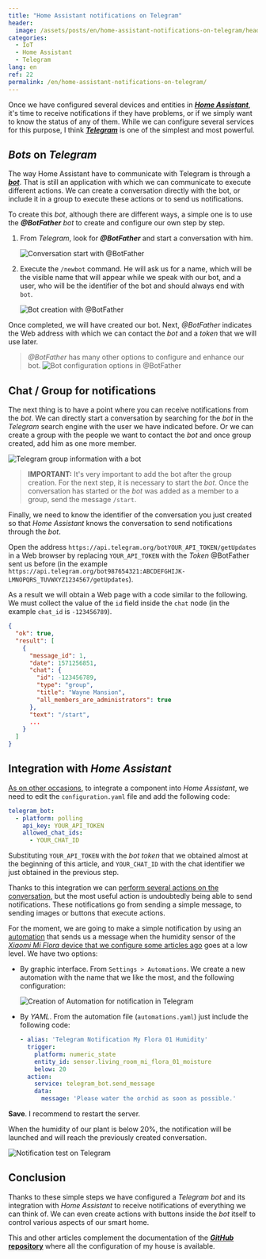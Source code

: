 ```yaml
---
title: "Home Assistant notifications on Telegram"
header:
  image: /assets/posts/en/home-assistant-notifications-on-telegram/header.jpg
categories:
  - IoT
  - Home Assistant
  - Telegram
lang: en
ref: 22
permalink: /en/home-assistant-notifications-on-telegram/
---
```


Once we have configured several devices and entities in [***Home Assistant***](https://www.home-assistant.io/), it's time to receive notifications if they have problems, or if we simply want to know the status of any of them. While we can configure several services for this purpose, I think [***Telegram***](https://telegram.org/) is one of the simplest and most powerful.

## *Bots* on *Telegram*

The way Home Assistant have to communicate with Telegram is through a [***bot***](https://core.telegram.org/bots). That is still an application with which we can communicate to execute different actions. We can create a conversation directly with the bot, or include it in a group to execute these actions or to send us notifications.

To create this *bot*, although there are different ways, a simple one is to use the ***@BotFather*** *bot* to create and configure our own step by step.

1. From *Telegram*, look for ***@BotFather*** and start a conversation with him.

    ![Conversation start with @BotFather](/assets/posts/en/home-assistant-notifications-on-telegram/image01.jpg)

2. Execute the `/newbot` command. He will ask us for a name, which will be the visible name that will appear while we speak with our bot, and a user, who will be the identifier of the bot and should always end with `bot`.

    ![Bot creation with @BotFather](/assets/posts/en/home-assistant-notifications-on-telegram/image02.jpg)

Once completed, we will have created our bot. Next, *@BotFather* indicates the Web address with which we can contact the *bot* and a *token* that we will use later.

> *@BotFather* has many other options to configure and enhance our bot.
  ![Bot configuration options in @BotFather](/assets/posts/en/home-assistant-notifications-on-telegram/image03.jpg)

## Chat / Group for notifications

The next thing is to have a point where you can receive notifications from the *bot*. We can directly start a conversation by searching for the *bot* in the *Telegram* search engine with the user we have indicated before. Or we can create a group with the people we want to contact the *bot* and once group created, add him as one more member.

![Telegram group information with a bot](/assets/posts/en/home-assistant-notifications-on-telegram/image04.jpg)

> **IMPORTANT:** It's very important to add the bot after the group creation. For the next step, it is necessary to start the *bot*. Once the conversation has started or the *bot* was added as a member to a group, send the message `/start`.

Finally, we need to know the identifier of the conversation you just created so that *Home Assistant* knows the conversation to send notifications through the *bot*.

Open the address `https://api.telegram.org/botYOUR_API_TOKEN/getUpdates` in a Web browser by replacing `YOUR_API_TOKEN` with the *Token* @BotFather sent us before (in the example `https://api.telegram.org/bot987654321:ABCDEFGHIJK-LMNOPQRS_TUVWXYZ1234567/getUpdates`).

As a result we will obtain a Web page with a code similar to the following. We must collect the value of the `id` field inside the `chat` node (in the example `chat_id` is `-123456789`).

```json
{
  "ok": true,
  "result": [
    {
      "message_id": 1,
      "date": 1571256851,
      "chat": {
        "id": -123456789,
        "type": "group",
        "title": "Wayne Mansion",
        "all_members_are_administrators": true
      },
      "text": "/start",
      ...
    }
  ]
}
```

## Integration with *Home Assistant*

[As on other occasions](/en/configure-home-assistant-editing-its-files/), to integrate a component into *Home Assistant*, we need to edit the `configuration.yaml` file and add the following code:

```yaml
telegram_bot:
  - platform: polling
    api_key: YOUR_API_TOKEN
    allowed_chat_ids:
      - YOUR_CHAT_ID
```

Substituting `YOUR_API_TOKEN` with the *bot token* that we obtained almost at the beginning of this article, and `YOUR_CHAT_ID` with the chat identifier we just obtained in the previous step.

Thanks to this integration we can [perform several actions on the conversation](https://www.home-assistant.io/integrations/telegram/), but the most useful action is undoubtedly being able to send notifications. These notifications go from sending a simple message, to sending images or buttons that execute actions.

For the moment, we are going to make a simple notification by using an [automation](https://www.home-assistant.io/docs/automation/) that sends us a message when the humidity sensor of the [*Xiaomi Mi Flora* device that we configure some articles ago](/en/caring-your-plants-with-mi-flora-and-home-assistant/) goes at a low level. We have two options:

- By graphic interface. From `Settings > Automations`. We create a new automation with the name that we like the most, and the following configuration:

  ![Creation of Automation for notification in Telegram](/assets/posts/en/home-assistant-notifications-on-telegram/image05.jpg)

- By *YAML*. From the automation file (`automations.yaml`) just include the following code:

  ```yaml
  - alias: 'Telegram Notification My Flora 01 Humidity'
    trigger:
      platform: numeric_state
      entity_id: sensor.living_room_mi_flora_01_moisture
      below: 20
    action:
      service: telegram_bot.send_message
      data:
        message: 'Please water the orchid as soon as possible.'
  ```

**Save**. I recommend to restart the server.

When the humidity of our plant is below 20%, the notification will be launched and will reach the previously created conversation.

![Notification test on Telegram](/assets/posts/en/home-assistant-notifications-on-telegram/image06.jpg)

## Conclusion

Thanks to these simple steps we have configured a *Telegram bot* and its integration with *Home Assistant* to receive notifications of everything we can think of. We can even create actions with buttons inside the *bot* itself to control various aspects of our smart home.

This and other articles complement the documentation of the [***GitHub* repository**](https://github.com/danimart1991/home-assistant-config) where all the configuration of my house is available.
